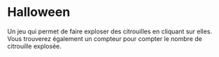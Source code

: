 # Halloween
Un jeu qui permet de faire exploser des citrouilles en cliquant sur elles. Vous trouverez également un compteur pour compter le nombre de citrouille explosée.
